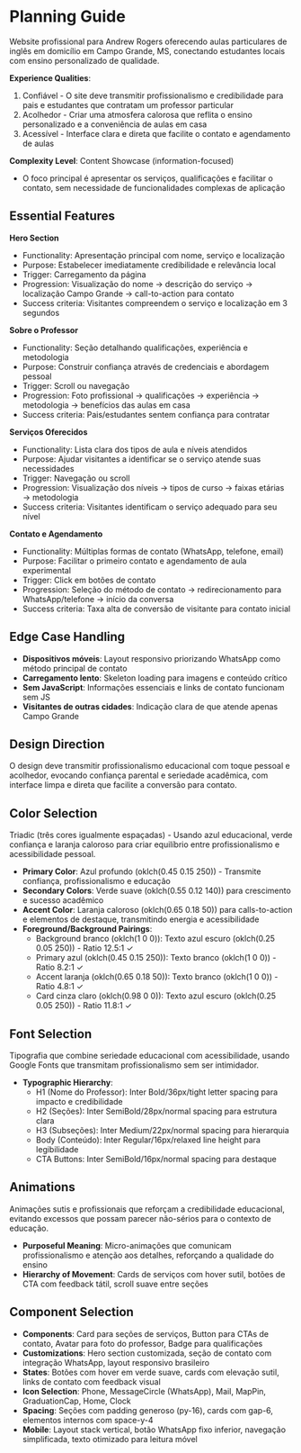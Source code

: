 # Planning Guide

Website profissional para Andrew Rogers oferecendo aulas particulares de inglês em domicílio em Campo Grande, MS, conectando estudantes locais com ensino personalizado de qualidade.

**Experience Qualities**: 
1. Confiável - O site deve transmitir profissionalismo e credibilidade para pais e estudantes que contratam um professor particular
2. Acolhedor - Criar uma atmosfera calorosa que reflita o ensino personalizado e a conveniência de aulas em casa
3. Acessível - Interface clara e direta que facilite o contato e agendamento de aulas

**Complexity Level**: Content Showcase (information-focused)
- O foco principal é apresentar os serviços, qualificações e facilitar o contato, sem necessidade de funcionalidades complexas de aplicação

## Essential Features

**Hero Section**
- Functionality: Apresentação principal com nome, serviço e localização
- Purpose: Estabelecer imediatamente credibilidade e relevância local
- Trigger: Carregamento da página
- Progression: Visualização do nome → descrição do serviço → localização Campo Grande → call-to-action para contato
- Success criteria: Visitantes compreendem o serviço e localização em 3 segundos

**Sobre o Professor**
- Functionality: Seção detalhando qualificações, experiência e metodologia
- Purpose: Construir confiança através de credenciais e abordagem pessoal
- Trigger: Scroll ou navegação
- Progression: Foto profissional → qualificações → experiência → metodologia → benefícios das aulas em casa
- Success criteria: Pais/estudantes sentem confiança para contratar

**Serviços Oferecidos**
- Functionality: Lista clara dos tipos de aula e níveis atendidos
- Purpose: Ajudar visitantes a identificar se o serviço atende suas necessidades
- Trigger: Navegação ou scroll
- Progression: Visualização dos níveis → tipos de curso → faixas etárias → metodologia
- Success criteria: Visitantes identificam o serviço adequado para seu nível

**Contato e Agendamento**
- Functionality: Múltiplas formas de contato (WhatsApp, telefone, email)
- Purpose: Facilitar o primeiro contato e agendamento de aula experimental
- Trigger: Click em botões de contato
- Progression: Seleção do método de contato → redirecionamento para WhatsApp/telefone → início da conversa
- Success criteria: Taxa alta de conversão de visitante para contato inicial

## Edge Case Handling
- **Dispositivos móveis**: Layout responsivo priorizando WhatsApp como método principal de contato
- **Carregamento lento**: Skeleton loading para imagens e conteúdo crítico
- **Sem JavaScript**: Informações essenciais e links de contato funcionam sem JS
- **Visitantes de outras cidades**: Indicação clara de que atende apenas Campo Grande

## Design Direction
O design deve transmitir profissionalismo educacional com toque pessoal e acolhedor, evocando confiança parental e seriedade acadêmica, com interface limpa e direta que facilite a conversão para contato.

## Color Selection
Triadic (três cores igualmente espaçadas) - Usando azul educacional, verde confiança e laranja caloroso para criar equilíbrio entre profissionalismo e acessibilidade pessoal.

- **Primary Color**: Azul profundo (oklch(0.45 0.15 250)) - Transmite confiança, profissionalismo e educação
- **Secondary Colors**: Verde suave (oklch(0.55 0.12 140)) para crescimento e sucesso acadêmico
- **Accent Color**: Laranja caloroso (oklch(0.65 0.18 50)) para calls-to-action e elementos de destaque, transmitindo energia e acessibilidade
- **Foreground/Background Pairings**: 
  - Background branco (oklch(1 0 0)): Texto azul escuro (oklch(0.25 0.05 250)) - Ratio 12.5:1 ✓
  - Primary azul (oklch(0.45 0.15 250)): Texto branco (oklch(1 0 0)) - Ratio 8.2:1 ✓
  - Accent laranja (oklch(0.65 0.18 50)): Texto branco (oklch(1 0 0)) - Ratio 4.8:1 ✓
  - Card cinza claro (oklch(0.98 0 0)): Texto azul escuro (oklch(0.25 0.05 250)) - Ratio 11.8:1 ✓

## Font Selection
Tipografia que combine seriedade educacional com acessibilidade, usando Google Fonts que transmitam profissionalismo sem ser intimidador.

- **Typographic Hierarchy**: 
  - H1 (Nome do Professor): Inter Bold/36px/tight letter spacing para impacto e credibilidade
  - H2 (Seções): Inter SemiBold/28px/normal spacing para estrutura clara
  - H3 (Subseções): Inter Medium/22px/normal spacing para hierarquia
  - Body (Conteúdo): Inter Regular/16px/relaxed line height para legibilidade
  - CTA Buttons: Inter SemiBold/16px/normal spacing para destaque

## Animations
Animações sutis e profissionais que reforçam a credibilidade educacional, evitando excessos que possam parecer não-sérios para o contexto de educação.

- **Purposeful Meaning**: Micro-animações que comunicam profissionalismo e atenção aos detalhes, reforçando a qualidade do ensino
- **Hierarchy of Movement**: Cards de serviços com hover sutil, botões de CTA com feedback tátil, scroll suave entre seções

## Component Selection
- **Components**: Card para seções de serviços, Button para CTAs de contato, Avatar para foto do professor, Badge para qualificações
- **Customizations**: Hero section customizada, seção de contato com integração WhatsApp, layout responsivo brasileiro
- **States**: Botões com hover em verde suave, cards com elevação sutil, links de contato com feedback visual
- **Icon Selection**: Phone, MessageCircle (WhatsApp), Mail, MapPin, GraduationCap, Home, Clock
- **Spacing**: Seções com padding generoso (py-16), cards com gap-6, elementos internos com space-y-4
- **Mobile**: Layout stack vertical, botão WhatsApp fixo inferior, navegação simplificada, texto otimizado para leitura móvel